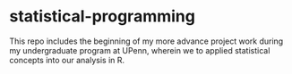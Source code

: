 # statistical-programming
This repo includes the beginning of my more advance project work during my undergraduate program at UPenn, wherein we to applied statistical concepts into our analysis in R.
